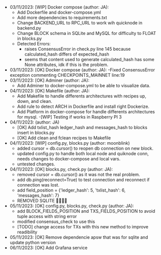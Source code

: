 - 03/11/2023: [WIP] Docker compose (author: JA):
  - Add Dockerfile and docker-compose.yml
  - Add more dependencies to requirements.txt
  - Change BACKEND_URL to RPC_URL to work wih quicknode in backend.py
  - Change BLOCK schema in SQLite and MySQL for difficulty to FLOAT in blocks.py
  - Detected Errors:
    - raises ConsensusError in check.py line 145 because calculated_hash differs of expected_hash
    - seems that content used to generate calculated_hash has some None attributes, idk if this is the problem.
- 03/11/2023: [OK] Docker compose (author: JA):
  -Fixed ConsensusError exception commenting CHECKPOINTS_MAINNET line:19
- 03/11/2023: [OK] Adminer (author: JA):
  - Add Adminer to docker-compose.yml to be able to visualize data.
- 04/11/2023: [OK] Makefile (author: JA):
  - Add Makefile to handle differents architectures with recipes up, down, and clean.
  - Add rule to detect ARCH in Dockerfile and install right Dockerize.
  - Add Platform in docker-compose for handle differents architectures for mysql.
    -[WIP] Testing if works in Raspberry PI 3
- 04/11/2023: (author: JA)
  - [OK] Add txlist_hash ledger_hash and messages_hash to blocks insert in blocks.py
  - [OK] Add clean and fclean recipes to Makefile
- 04/11/2023: [WIP] config.py, blocks.py (author: moonblink)
  - added cursor = db.cursor() to reopen db connection on new block.
  - updated config.py to handle both local node and quiknode conn, needs changes to docker-compose and local vars.
  - untested changes.
- 04/11/2023: [OK] blocks.py, check.py (author: JA):
  - removed cursor = db.cursor() as it was not the real problem.
  - add db.ping(reconnect=True) to test connection and reconnect if connection was lost.
  - add field_position = {'ledger_hash': 5, 'txlist_hash': 6, 'messages_hash': 7}
  - REMOVED SQLITE 🚀🚀🚀🚀
- 05/11/2023: [OK] config.py, blocks.py, check.py (author: JA):
  - add BLOCK_FIELDS_POSITION and TXS_FIELDS_POSITION to avoid tuple access with string error
  - modified consensus_check to use this
  - [TODO] change access for TXs with this new method to improve readibility
- 05/11/2023: [OK] Remove dependencie apsw that was for sqlite and update python version
- 06/11/2023: [OK] Add Grafana service